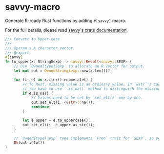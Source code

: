 # savvy-macro

Generate R-ready Rust functions by adding `#[savvy]` macro.

For the full details, please read [savvy's crate
documentation](https://docs.rs/savvy/latest/).

``` rust
/// Convert to Upper-case
/// 
/// @param x A character vector.
/// @export
#[savvy]
fn to_upper(x: StringSexp) -> savvy::Result<savvy::SEXP> {
    // Use `Owned{type}Sexp` to allocate an R vector for output.
    let mut out = OwnedStringSexp::new(x.len())?;

    for (i, e) in x.iter().enumerate() {
        // To Rust, missing value is an ordinary value. In `&str`'s case, it's just "NA".
        // You have to use `.is_na()` method to distinguish the missing value.
        if e.is_na() {
            // Values need to be set by `set_elt()` one by one.
            out.set_elt(i, <&str>::na());
            continue;
        }

        let e_upper = e.to_uppercase();
        out.set_elt(i, e_upper.as_str());
    }

    // `Owned{type}Sexp` type implements `From` trait for `SEXP`, so you can use `into()`.
    Ok(out.into())
}
```